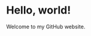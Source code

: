 <!DOCTYPE html>
<html>
<head>
  <title>My First Website</title>
  <link rel="stylesheet" href="style.css">
</head>
<body>
  <h1>Hello, world!</h1>
  <p>Welcome to my GitHub website.</p>
</body>
</html>
